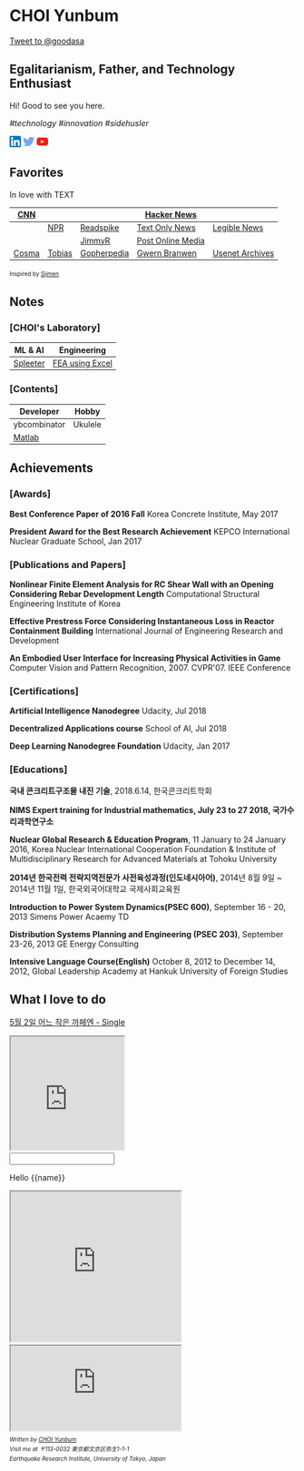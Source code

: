 <script language="javascript" type="text/javascript">
        document.write("<font color='green' size='1'>This document was last modified on " + document.lastModified + "</font>");
</script>

# CHOI Yunbum

<div><a href="https://twitter.com/intent/tweet?screen_name=goodasa&ref_src=twsrc%5Etfw" class="twitter-mention-button" data-show-count="false">Tweet to @goodasa</a><script async src="https://platform.twitter.com/widgets.js" charset="utf-8"></script></div>

## Egalitarianism, Father, and Technology Enthusiast

Hi! Good to see you here.

*#technology #innovation #sidehusler*

<a href="https://www.linkedin.com/in/yunbum-choi-25661a60/" target="_blank"><img src=".\image\linkedin.png" alt="LinkedIn"></a>  <a href=" https://twitter.com/goodasa " target="_blank"><img src=".\image\twitter.png" alt="Twitter"></a> <a href="https://www.youtube.com/channel/UCG7e6TPZ8rVtE7YcxCcW-VA?view_as=subscriber" target="_blank"><img src=".\image\youtube.png" alt="Youtube"></a>  



## Favorites

In love with TEXT

| [CNN](http://lite.cnn.io/en) |                              |                                         | [Hacker News](https://news.ycombinator.com/)                 |                                          |
| ---------------------------- | ---------------------------- | --------------------------------------- | ------------------------------------------------------------ | ---------------------------------------- |
|                              | [NPR](https://text.npr.org/) | [Readspike](https://readspike.com/)     | [Text Only News](https://textnews.pythonanywhere.com/english) | [Legible News](https://legiblenews.com/) |
|                              |                              | [JimmyR](http://www.jimmyr.com/)        | [Post Online Media](https://lite.poandpo.com/)               |                                          |
| [Cosma](http://bactra.org/)  | [Tobias](https://gir.st/)    | [Gopherpedia](https://gopherpedia.com/) | [Gwern Branwen](https://www.gwern.net/)                      | [Usenet Archives](https://yarchive.net/) |

<font size=1>Inspired by [Sijmen](https://sjmulder.nl/en/textonly.html)</font>



## Notes

### [CHOI's Laboratory]

| ML & AI                                                      | Engineering                                                  |
| ------------------------------------------------------------ | ------------------------------------------------------------ |
| [Spleeter](https://www.notion.so/goodasa/Spleeter-786c17ef84614a1ebb891dd07970068c) | [FEA using Excel](./contents/(190724)feaExcel/feaExcel.html) |

### [Contents]

| Developer                               | Hobby   |
| --------------------------------------- | ------- |
| ybcombinator                            | Ukulele |
| [Matlab](./contents/matlab/Matlab.html) |         |



## Achievements

### [Awards]

**Best Conference Paper of 2016 Fall** Korea Concrete Institute, May 2017

**President Award for the Best Research Achievement** KEPCO International Nuclear Graduate School, Jan 2017



### [Publications and Papers]

**Nonlinear Finite Element Analysis for RC Shear Wall with an Opening Considering Rebar Development Length** Computational Structural Engineering Institute of Korea

**Effective Prestress Force Considering Instantaneous Loss in Reactor Containment Building** International Journal of Engineering Research and Development

**An Embodied User Interface for Increasing Physical Activities in Game** Computer Vision and Pattern Recognition, 2007. CVPR'07. IEEE Conference



### [Certifications]

**Artificial Intelligence Nanodegree** Udacity, Jul 2018

**Decentralized Applications course** School of AI, Jul 2018

**Deep Learning Nanodegree Foundation** Udacity, Jan 2017



### [Educations]

**국내 콘크리트구조물 내진 기술**, 2018.6.14, 한국콘크리트학회

**NIMS Expert training for Industrial mathematics, July 23 to 27 2018, 국가수리과학연구소**

**Nuclear Global Research & Education Program**, 11 January to 24 January 2016, Korea Nuclear International Cooperation Foundation & Institute of Multidisciplinary Research for Advanced Materials at Tohoku University

**2014년 한국전력 전략지역전문가 사전육성과정(인도네시아어)**, 2014년 8월 9일 ~ 2014년 11월 1일, 한국외국어대학교 국제사회교육원

**Introduction to Power System Dynamics(PSEC 600)**, September 16 - 20, 2013 Simens Power Acaemy TD

**Distribution Systems Planning and Engineering (PSEC 203)**, September 23-26, 2013 GE Energy Consulting

**Intensive Language Course(English)** October 8, 2012 to December 14, 2012, Global Leadership Academy at Hankuk University of Foreign Studies



## What I love to do

[5월 2일 어느 작은 까페엔 - Single](https://itunes.apple.com/us/artist//552288415)



<iframe width='200' height='200' scrolling='no' src='http://wttr.in/' ></iframe>



<!DOCTYPE html>
<html lang="en">
<head>
    <meta charset="UTF-8">
    <meta name="viewport" content="width=device-width, initial-scale=1.0">
    <meta http-equiv="X-UA-Compatible" content="ie=edge">
    <script src="https://cdn.jsdelivr.net/npm/vue"></script> 
    <title>Document</title>
</head>
<body>
    <div id="app">
        <input type="text" v-model="name">
        <p>
            Hello {{name}}
        </p>
    </div>
    <script>
        new Vue({
            el: "#app",
            data() {
                return {
                   name: 'World!!' 
                }
            }
        })
    </script>
</body>
</html>





<iframe height='265' scrolling='no' src='https://cyb541203.tistory.com/' ></iframe>

<iframe src=' https://791203.tistory.com/ '></iframe>




<address>
    <font size=1>
        Written by <a href="mailto:yunbum@eri.u-tokyo.ac.jp">CHOI Yunbum</a><br> 
        Visit me at 〒113-0032 東京都文京区弥生1-1-1<br>
        Earthquake Research Institute, University of Tokyo, Japan
    </font>
</address>

